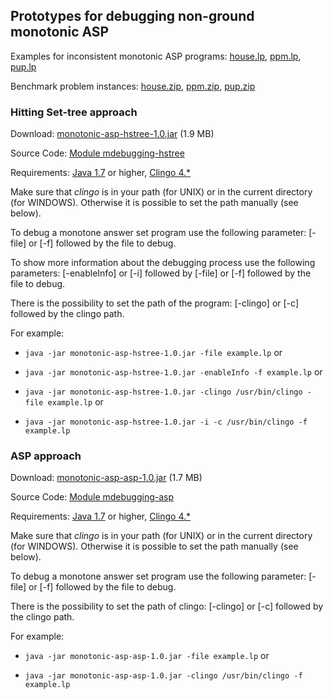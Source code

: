 ## Prototypes for debugging non-ground monotonic ASP ##

Examples for inconsistent monotonic ASP programs: [house.lp](http://wiki.rmbd.googlecode.com/hg/other/house_p02t002.lp), [ppm.lp](http://wiki.rmbd.googlecode.com/hg/other/gen-t05p03.lp), [pup.lp](http://wiki.rmbd.googlecode.com/hg/other/pup-24.asp)

Benchmark problem instances: [house.zip](http://wiki.rmbd.googlecode.com/hg/other/instances-house.zip), [ppm.zip](http://wiki.rmbd.googlecode.com/hg/other/instances-ppm.zip), [pup.zip](http://wiki.rmbd.googlecode.com/hg/other/instances-pup.zip)

### Hitting Set-tree approach ###

Download: [monotonic-asp-hstree-1.0.jar](http://wiki.rmbd.googlecode.com/hg/other/monotonic-asp-hstree-1.0.jar) (1.9 MB)

Source Code: [Module mdebugging-hstree](https://code.google.com/p/rmbd/source/browse/#hg%2Fmdebugging-hstree)

Requirements: [Java 1.7](http://www.oracle.com/technetwork/java/javase/downloads/index-jsp-138363.html) or higher, [Clingo 4.\*](http://sourceforge.net/projects/potassco/files/clingo/)

Make sure that _clingo_ is in your path (for UNIX) or in the current directory (for WINDOWS).
Otherwise it is possible to set the path manually (see below).

To debug a monotone answer set program use the following parameter: [-file] or [-f] followed by the file to debug.

To show more information about the debugging process use the following parameters: [-enableInfo] or [-i] followed by [-file] or [-f] followed by the file to debug.

There is the possibility to set the path of the program: [-clingo] or [-c] followed by the clingo path.

For example:
  * `java -jar monotonic-asp-hstree-1.0.jar -file example.lp` or

  * `java -jar monotonic-asp-hstree-1.0.jar -enableInfo -f example.lp` or

  * `java -jar monotonic-asp-hstree-1.0.jar -clingo /usr/bin/clingo -file example.lp` or

  * `java -jar monotonic-asp-hstree-1.0.jar -i -c /usr/bin/clingo -f example.lp`


### ASP approach ###

Download: [monotonic-asp-asp-1.0.jar](http://wiki.rmbd.googlecode.com/hg/other/monotonic-asp-asp-1.0.jar) (1.7 MB)

Source Code: [Module mdebugging-asp](https://code.google.com/p/rmbd/source/browse/#hg%2Fmdebugging-asp)

Requirements: [Java 1.7](http://www.oracle.com/technetwork/java/javase/downloads/index-jsp-138363.html) or higher, [Clingo 4.\*](http://sourceforge.net/projects/potassco/files/clingo/)

Make sure that _clingo_ is in your path (for UNIX) or in the current directory (for WINDOWS).
Otherwise it is possible to set the path manually (see below).

To debug a monotone answer set program use the following parameter: [-file] or [-f] followed by the file to debug.

There is the possibility to set the path of clingo: [-clingo] or [-c] followed by the clingo path.

For example:
  * `java -jar monotonic-asp-asp-1.0.jar -file example.lp` or

  * `java -jar monotonic-asp-asp-1.0.jar -clingo /usr/bin/clingo -f example.lp`